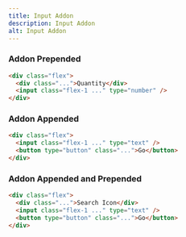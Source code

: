 ```yaml
---
title: Input Addon
description: Input Addon
alt: Input Addon
---
```


<h3 class="section-header">Addon Prepended</h3>

<base-snippet>

  <template v-slot:preview>
    <div class="flex flex-col space-y-6">
      <div class="flex">
        <div class="bg-gray-200 py-2 px-3 border border-gray-300"><svg xmlns="http://www.w3.org/2000/svg"
            class="h-5 w-5" viewBox="0 0 20 20" fill="currentColor">
            <path fill-rule="evenodd"
              d="M8 4a4 4 0 100 8 4 4 0 000-8zM2 8a6 6 0 1110.89 3.476l4.817 4.817a1 1 0 01-1.414 1.414l-4.816-4.816A6 6 0 012 8z"
              clip-rule="evenodd" />
          </svg></div>
        <input class="flex-1" type="text" />
      </div>
      <div class="flex">
        <div class="bg-gray-200 py-2 px-3 border border-gray-300">Quantity</div>
        <input class="flex-1" type="number" />
      </div>
    </div>

  </template>

```html
<div class="flex">
  <div class="...">Quantity</div>
  <input class="flex-1 ..." type="number" />
</div>
```

  <template v-slot:source>
    <a class="btn btn-primary btn-lg" href="https://play.tailwindcss.com/hDxIplJDXo">Live Edit</a>
  </template>

</base-snippet>

<h3 class="section-header">Addon Appended</h3>

<base-snippet>

  <template v-slot:preview>
    <div class="flex flex-col space-y-6">
      <div class="flex">
        <input class="flex-1" type="text" />
        <button type="button" class="bg-gray-200 py-2 px-3 border border-gray-300">Go</button>
      </div>
    </div>

  </template>

```html
<div class="flex">
  <input class="flex-1 ..." type="text" />
  <button type="button" class="...">Go</button>
</div>
```

  <template v-slot:source>
    <a class="btn btn-primary btn-lg" href="https://play.tailwindcss.com/hDxIplJDXo">Live Edit</a>
  </template>

</base-snippet>

<h3 class="section-header">Addon Appended and Prepended</h3>

<base-snippet>

  <template v-slot:preview>
    <div class="flex flex-col space-y-6">
      <div class="flex">
        <div class="bg-gray-200 py-2 px-3 border border-gray-300"><svg xmlns="http://www.w3.org/2000/svg"
            class="h-5 w-5" viewBox="0 0 20 20" fill="currentColor">
            <path fill-rule="evenodd"
              d="M8 4a4 4 0 100 8 4 4 0 000-8zM2 8a6 6 0 1110.89 3.476l4.817 4.817a1 1 0 01-1.414 1.414l-4.816-4.816A6 6 0 012 8z"
              clip-rule="evenodd" />
          </svg></div>
        <input class="flex-1" type="text" />
        <button type="button" class="bg-gray-200 py-2 px-3 border border-gray-300">Go</button>
      </div>
    </div>

  </template>

```html
<div class="flex">
  <div class="...">Search Icon</div>
  <input class="flex-1 ..." type="text" />
  <button type="button" class="...">Go</button>
</div>
```

  <template v-slot:source>
    <a class="btn btn-primary btn-lg" href="https://play.tailwindcss.com/hDxIplJDXo">Live Edit</a>
  </template>

</base-snippet>

<related-ui search_key="input"></related-ui>
